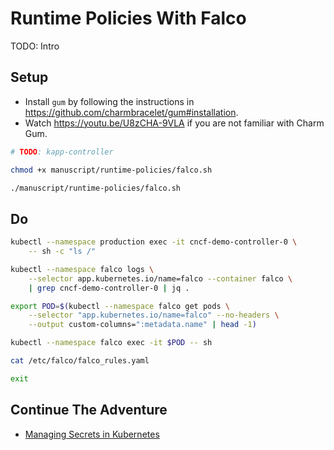 # Runtime Policies With Falco

TODO: Intro

## Setup

* Install `gum` by following the instructions in https://github.com/charmbracelet/gum#installation.
* Watch https://youtu.be/U8zCHA-9VLA if you are not familiar with Charm Gum.

```bash
# TODO: kapp-controller

chmod +x manuscript/runtime-policies/falco.sh

./manuscript/runtime-policies/falco.sh
```

## Do

```bash
kubectl --namespace production exec -it cncf-demo-controller-0 \
    -- sh -c "ls /"

kubectl --namespace falco logs \
    --selector app.kubernetes.io/name=falco --container falco \
    | grep cncf-demo-controller-0 | jq .

export POD=$(kubectl --namespace falco get pods \
    --selector "app.kubernetes.io/name=falco" --no-headers \
    --output custom-columns=":metadata.name" | head -1)

kubectl --namespace falco exec -it $POD -- sh

cat /etc/falco/falco_rules.yaml

exit
```

## Continue The Adventure

* [Managing Secrets in Kubernetes](../secrets/README.md)
